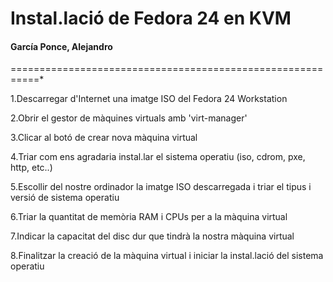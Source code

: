 # Instal.lació de Fedora 24 en KVM
#### García Ponce, Alejandro


===========================================================*


1.Descarregar d'Internet una imatge ISO del Fedora 24 Workstation

2.Obrir el gestor de màquines virtuals amb 'virt-manager'

3.Clicar al botó de crear nova màquina virtual

4.Triar com ens agradaria instal.lar el sistema operatiu (iso, cdrom, pxe, http, etc..)

5.Escollir del nostre ordinador la imatge ISO descarregada i triar el tipus i versió de sistema operatiu

6.Triar la quantitat de memòria RAM i CPUs per a la màquina virtual

7.Indicar la capacitat del disc dur que tindrà la nostra màquina virtual

8.Finalitzar la creació de la màquina virtual i iniciar la instal.lació del sistema operatiu
